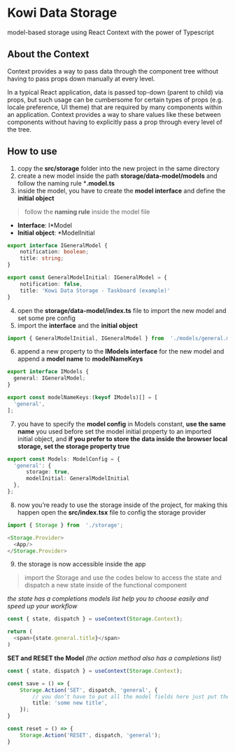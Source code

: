 # Kowi Data Storage

model-based storage using React Context with the power of Typescript 

## About the Context
Context provides a way to pass data through the component tree without having to pass props down manually at every level.

In a typical React application, data is passed top-down (parent to child) via props, but such usage can be cumbersome for certain types of props (e.g. locale preference, UI theme) that are required by many components within an application. Context provides a way to share values like these between components without having to explicitly pass a prop through every level of the tree.

## How to use
 1. copy the **src/storage** folder into the new project in the same directory
 2. create a new model inside the path **storage/data-model/models** and follow the naming rule ***.model.ts**
 3. inside the model, you have to create the **model interface** and define the **initial object**
 > follow the **naming rule** inside the model file
 - **Interface**: I*Model
 - **Initial object**: *ModelInitial
```typescript
export interface IGeneralModel {
	notification: boolean;
	title: string;
}

export const GeneralModelInitial: IGeneralModel = {
	notification: false,
	title: 'Kowi Data Storage - Taskboard (example)'
}
```
 4. open the **storage/data-model/index.ts** file to import the new model and set some pre config
 5. import the **interface** and the **initial object**
 ```typescript
import { GeneralModelInitial, IGeneralModel } from  './models/general.model';
```
 6. append a new property to the **IModels interface** for the new model and append a **model name** to **modelNameKeys**
  ```typescript
export interface IModels {
	general: IGeneralModel;
}

export const modelNameKeys:(keyof IModels)[] = [
	'general',
];
```
 7. you have to specify the **model config** in Models constant, **use the same name** you used before set the model initial property to an imported initial object, and **if you prefer to store the data inside the browser local storage, set the storage property true**
  ```typescript
export const Models: ModelConfig = {
	'general': {
		storage: true,
		modelInitial: GeneralModelInitial
	},
};
```
 8. now you’re ready to use the storage inside of the project, for making this happen open the **src/index.tsx** file to config the storage provider
  ```typescript
import { Storage } from  './storage';
```
  ```typescript
<Storage.Provider>
	<App/>
</Storage.Provider>
```
 9. the storage is now accessible inside the app
> import the Storage and use the codes below to access the state and dispatch a new state inside of the functional component

*the state has a completions models list help you to choose easily and speed up your workflow*
  ```typescript
const { state, dispatch } = useContext(Storage.Context);

return (
	<span>{state.general.title}</span>
)
```

**SET and RESET the Model** *(the action method also has a completions list)*
```typescript
const { state, dispatch } = useContext(Storage.Context);

const save = () => {
	Storage.Action('SET', dispatch, 'general', {
		// you don’t have to put all the model fields here just put the fields that you wanted to change
		title: 'some new title',
	});
}

const reset = () => {
	Storage.Action('RESET', dispatch, 'general');
}
```